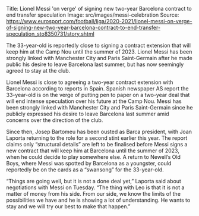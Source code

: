 Title: Lionel Messi 'on verge' of signing new two-year Barcelona contract to end transfer speculation
Image: src/images/messi-celebration
Source: https://www.eurosport.com/football/liga/2020-2021/lionel-messi-on-verge-of-signing-new-two-year-barcelona-contract-to-end-transfer-speculation_sto8350731/story.shtml

The 33-year-old is reportedly close to signing a contract extension that will keep him at the Camp Nou until the summer of 2023. Lionel Messi has been strongly linked with Manchester City and Paris Saint-Germain after he made public his desire to leave Barcelona last summer, but has now seemingly agreed to stay at the club.

Lionel Messi is close to agreeing a two-year contract extension with Barcelona according to reports in Spain.
Spanish newspaper AS report the 33-year-old is on the verge of putting pen to paper on a two-year deal that will end intense speculation over his future at the Camp Nou.
Messi has been strongly linked with Manchester City and Paris Saint-Germain since he publicly expressed his desire to leave Barcelona last summer amid concerns over the direction of the club.

Since then, Josep Bartomeu has been ousted as Barca president, with Joan Laporta returning to the role for a second stint earlier this year.
The report claims only “structural details” are left to be finalised before Messi signs a new contract that will keep him at Barcelona until the summer of 2023, when he could decide to play somewhere else.
A return to Newell’s Old Boys, where Messi was spotted by Barcelona as a youngster, could reportedly be on the cards as a “swansong” for the 33-year-old.

“Things are going well, but it is not a done deal yet,” Laporta said about negotiations with Messi on Tuesday.
“The thing with Leo is that it is not a matter of money from his side. From our side, we know the limits of the possibilities we have and he is showing a lot of understanding. He wants to stay and we will try our best to make that happen.”


